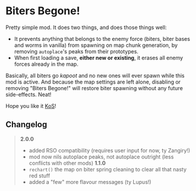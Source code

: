 # Biters Begone!

Pretty simple mod. It does two things, and does those things well:

- It prevents anything that belongs to the enemy force (biters, biter bases and worms in vanilla) from spawning on map chunk generation, by removing `autoplace`'s peaks from their prototypes.
- When first loading a save, **either new or existing**, it erases all enemy forces already in the map.

Basically, all biters go *kapoot* and no new ones will ever spawn while this mod is active. And because the map settings are left alone, disabling or removing "Biters Begone!" will restore biter spawning without any future side-effects. Neat!

Hope you like it [KoS](https://www.youtube.com/channel/UCTIV3KbAvaGEyNjoMoNaGtQ)!

## Changelog
> **2.0.0**
> - added RSO compatibility (requires user input for now, ty Zangiry!)
> - mod now nils autoplace peaks, not autoplace outright (less conflicts with other mods)
> **1.1.0**
> - `rechart()` the map on biter spring cleaning to clear all that nasty red stuff
> - added a "few" more flavour messages (ty Lupus!)